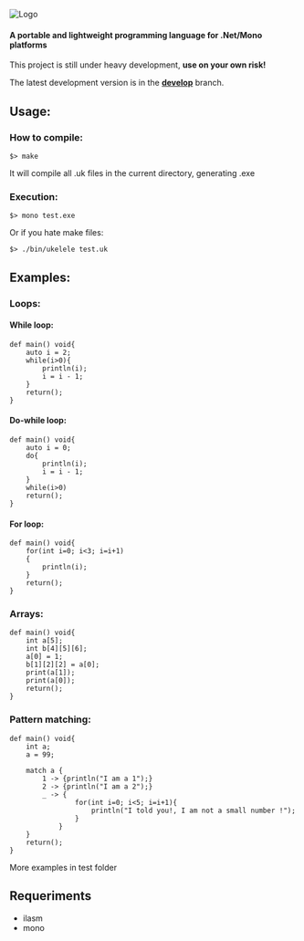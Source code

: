 ![Logo](http://i.imgur.com/96592SA.png)

#### A portable and lightweight programming language for .Net/Mono platforms

This project is still under heavy development, **use on your own risk!**

The latest development version is in the **[develop](https://github.com/msempere/ukelele/tree/develop)** branch.

## Usage:
### How to compile:
```
$> make 
```
It will compile all .uk files in the current directory, generating .exe

### Execution:
```
$> mono test.exe 
```

Or if you hate make files:
```
$> ./bin/ukelele test.uk
```

## Examples:

### Loops:

#### While loop:
```
def main() void{
    auto i = 2;
    while(i>0){
        println(i);
        i = i - 1;
    }
    return();
}
```

#### Do-while loop:
```
def main() void{
    auto i = 0;
    do{
        println(i);
        i = i - 1;
    }
    while(i>0)
    return();
}
```

#### For loop:
```
def main() void{
    for(int i=0; i<3; i=i+1)
    {
        println(i);
    }
    return();
}
```

### Arrays:
```
def main() void{
    int a[5];
    int b[4][5][6];
    a[0] = 1;
    b[1][2][2] = a[0];
    print(a[1]);
    print(a[0]);
    return();
}

```

### Pattern matching:
```
def main() void{
    int a;
    a = 99;

    match a {
        1 -> {println("I am a 1");}
        2 -> {println("I am a 2");}
        _ -> {
                for(int i=0; i<5; i=i+1){
                    println("I told you!, I am not a small number !");
                }
            }
    }
    return();
}
```
More examples in test folder

## Requeriments
- ilasm
- mono


